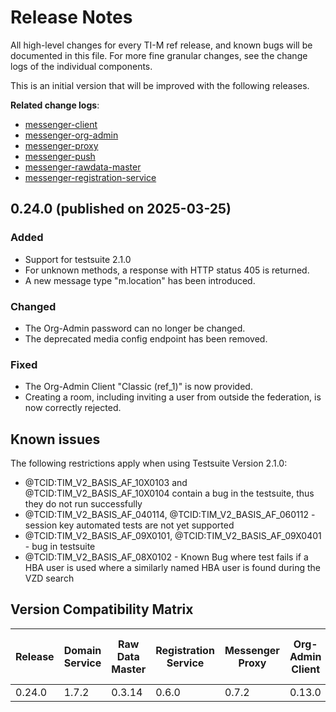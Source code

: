 # Release Notes

All high-level changes for every TI-M ref release, and known bugs will be documented in this file. For more fine granular
changes, see the change logs of the individual components.

This is an initial version that will be improved with the following releases.

**Related change logs**:

- [messenger-client](https://github.com/tim-ref/messenger-client/blob/main/CHANGELOG.md)
- [messenger-org-admin](https://github.com/tim-ref/messenger-org-admin/blob/main/CHANGELOG.md)
- [messenger-proxy](https://github.com/tim-ref/messenger-proxy/blob/main/CHANGELOG.md)
- [messenger-push](https://github.com/tim-ref/messenger-push/blob/main/CHANGELOG.md)
- [messenger-rawdata-master](https://github.com/tim-ref/messenger-rawdata-master/blob/main/CHANGELOG.md)
- [messenger-registration-service](https://github.com/tim-ref/messenger-registration-service/blob/main/CHANGELOG.md)

<!--
The format is based on [Keep a Changelog](https://keepachangelog.com/en/1.1.0/).
-->


<!--

### Added

- A new feature.

### Changed

- A change in existing functionality.

### Deprecated

- A soon-to-be removed feature.

### Fixed

- A bug fix

### Security

- A vulnerability.

-->

##  0.24.0 (published on 2025-03-25)

### Added

- Support for testsuite 2.1.0
- For unknown methods, a response with HTTP status 405 is returned.
- A new message type "m.location" has been introduced.

### Changed

- The Org-Admin password can no longer be changed.
- The deprecated media config endpoint has been removed.

### Fixed
- The Org-Admin Client "Classic (ref_1)" is now provided.
- Creating a room, including inviting a user from outside the federation, is now correctly rejected.

## Known issues
The following restrictions apply when using Testsuite Version 2.1.0:
- @TCID:TIM_V2_BASIS_AF_10X0103 and @TCID:TIM_V2_BASIS_AF_10X0104 contain a bug in the testsuite, thus they do not run successfully
- @TCID:TIM_V2_BASIS_AF_040114, @TCID:TIM_V2_BASIS_AF_060112 - session key automated tests are not yet supported
- @TCID:TIM_V2_BASIS_AF_09X0101, @TCID:TIM_V2_BASIS_AF_09X0401 - bug in testsuite
- @TCID:TIM_V2_BASIS_AF_08X0102 - Known Bug where test fails if a HBA user is used where a similarly named HBA user is found during the VZD search

## Version Compatibility Matrix

| Release | Domain Service | Raw Data Master | Registration Service | Messenger Proxy | Org-Admin Client | Org-Admin Test Driver | Messenger Client | Messenger Test Driver | Test Suite |
| ------- | -------------- | --------------- | -------------------- | --------------- | ---------------- | --------------------- | ---------------- | --------------------- | ---------- |
| 0.24.0  |     1.7.2      |     0.3.14      |        0.6.0         |      0.7.2      |      0.13.0      |        0.16.0         |      1.28.0      |        0.13.0         |   2.1.0    |
